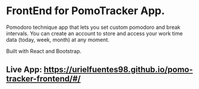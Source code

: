 # FrontEnd for PomoTracker App.
Pomodoro technique app that lets you set custom pomodoro and break intervals. You can create an account to store and access your work time data (today, week, month) at any moment.

Built with React and Bootstrap.

## Live App: https://urielfuentes98.github.io/pomo-tracker-frontend/#/
